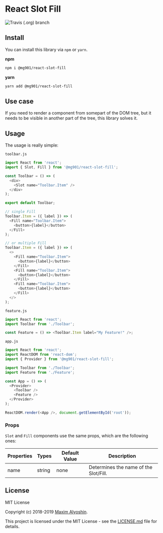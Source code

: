 # React Slot Fill

![Travis (.org) branch](https://img.shields.io/travis/mg901/react-slot-fill/master.svg?style=flat-square)

## Install

You can install this library via `npm` or `yarn`.

**npm**

```bash
npm i @mg901/react-slot-fill
```

**yarn**

```bash
yarn add @mg901/react-slot-fill
```

## Use case

If you need to render a component from somepart of the DOM tree, but it needs to be visible in another part of the tree, this library solves it.

## Usage

The usage is really simple:

`toolbar.js`

```js
import React from 'react';
import { Slot, Fill } from '@mg901/react-slot-fill';

const Toolbar = () => (
  <div>
    <Slot name="Toolbar.Item" />
  </div>
);

export default Toolbar;

// single Fill
Toolbar.Item = ({ label }) => (
  <Fill name="Toolbar.Item">
    <button>{label}</button>
  </Fill>
);

// or multiple Fill
Toolbar.Item = ({ label }) => (
  <>
    <Fill name="Toolbar.Item">
      <button>{label}</button>
    </Fill>
    <Fill name="Toolbar.Item">
      <button>{label}</button>
    </Fill>
    <Fill name="Toolbar.Item">
      <button>{label}</button>
    </Fill>
  </>
);
```

`feature.js`

```js
import React from 'react';
import Toolbar from './Toolbar';

const Feature = () => <Toolbar.Item label="My Feature!" />;
```

`app.js`

```js
import React from 'react';
import ReactDOM from 'react-dom';
import { Provider } from '@mg901/react-slot-fill';

import Toolbar from './Toolbar';
import Feature from './Feature';

const App = () => (
  <Provider>
    <Toolbar />
    <Feature />
  </Provider>
);

ReactDOM.render(<App />, document.getElementById('root'));
```

### Props

`Slot` and `Fill` components use the same props, which are the following ones:

| Properties | Types  | Default Value | Description                           |
| ---------- | ------ | ------------- | ------------------------------------- |
| name       | string | none          | Determines the name of the Slot/Fill. |

## License

MIT License

Copyright (c) 2018-2019 [Maxim Alyoshin](https://github.com/mg901).

This project is licensed under the MIT License - see the [LICENSE.md](https://github.com/mg901/react-slot-fill/blob/master/LICENCE) file for details.
